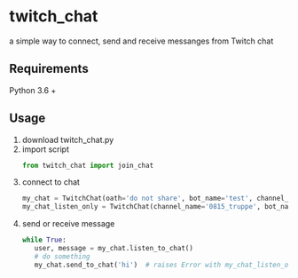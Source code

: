 # twitch_chat
a simple way to connect, send and receive messanges from Twitch chat

## Requirements
Python 3.6 +

## Usage
1. download twitch_chat.py
1. import script
    ```python
    from twitch_chat import join_chat
    ```
1. connect to chat
    ```python
    my_chat = TwitchChat(oath='do not share', bot_name='test', channel_name='0815_truppe')
    my_chat_listen_only = TwitchChat(channel_name='0815_truppe', bot_name='test')
    ```
1. send or receive message
    ```python
   while True: 
       user, message = my_chat.listen_to_chat()   
       # do something
       my_chat.send_to_chat('hi')  # raises Error with my_chat_listen_only  
   ```
